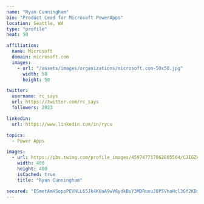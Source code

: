 ```yaml
---
name: "Ryan Cunningham"
bio: "Product Lead for Microsoft PowerApps"
location: Seattle, WA
type: "profile"
heat: 50

affiliation:
  name: Microsoft
  domain: microsoft.com
  images:
    - url: "/assets/images/organizations/microsoft.com-50x50.jpg"
      width: 50
      height: 50

twitter:
  username: rc_says
  url: https://twitter.com/rc_says
  followers: 2923

linkedin:
  url: https://www.linkedin.com/in/rycu

topics:
  - Power Apps

images:
  - url: https://pbs.twimg.com/profile_images/459747717862805504/CJIGZejd_400x400.png
    width: 400
    height: 400
    isCached: true
    title: "Ryan Cunningham"

secured: "ESmetAmHSoppPEVNLL65Jk4KUaA9wV8ydkBuY3MDRuvuJ8P5VhaHcl3Gf2KDio/YHLX8kCrjodNyOgJ3mVjX1aOU1CUPclq8nYjCkiBrU5+fq80gSRjn9Z/GsNhboka7FHR+KyY1EQKHO3zfcn+gPHJknFJoLKdW3FgasOn//ZUWWC/lz1LzlqNqLUdRS3QFJC1bfzbSwP4Eh+1tbAT0TUL1hnhIV0Ys2sqhq+rBM+pDjqt5jamnd95MExICaVIVJHqZRecjqEExiCvSmXVVC2/cudFiSnh8tNO4kHcrx+EtRGbFlXEc20iRkHmer5nhNrm0TG4mKazANSkghisLuTnbG2deBvrPiMP+HpIuO6PU+9HVsE6230GAISTEweIcN1C04RCW4g6ku5MjOEv4L4rYGlGexbDz7JtvpU+rwZw=;SeUsPjFsp/LGVA7S9A1dlg=="
---
```


